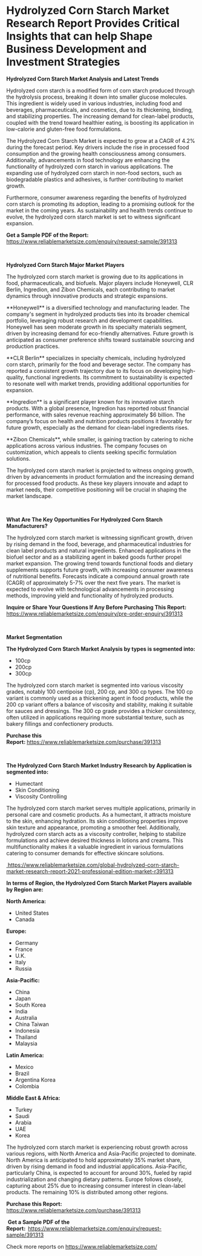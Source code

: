 <p><h1>Hydrolyzed Corn Starch Market Research Report Provides Critical Insights that can help Shape Business Development and Investment Strategies</h1></p><p><strong>Hydrolyzed Corn Starch Market Analysis and Latest Trends</strong></p>
<p><p>Hydrolyzed corn starch is a modified form of corn starch produced through the hydrolysis process, breaking it down into smaller glucose molecules. This ingredient is widely used in various industries, including food and beverages, pharmaceuticals, and cosmetics, due to its thickening, binding, and stabilizing properties. The increasing demand for clean-label products, coupled with the trend toward healthier eating, is boosting its application in low-calorie and gluten-free food formulations.</p><p>The Hydrolyzed Corn Starch Market is expected to grow at a CAGR of 4.2% during the forecast period. Key drivers include the rise in processed food consumption and the growing health consciousness among consumers. Additionally, advancements in food technology are enhancing the functionality of hydrolyzed corn starch in various applications. The expanding use of hydrolyzed corn starch in non-food sectors, such as biodegradable plastics and adhesives, is further contributing to market growth.</p><p>Furthermore, consumer awareness regarding the benefits of hydrolyzed corn starch is promoting its adoption, leading to a promising outlook for the market in the coming years. As sustainability and health trends continue to evolve, the hydrolyzed corn starch market is set to witness significant expansion.</p></p>
<p><strong>Get a Sample PDF of the Report:&nbsp;</strong> <a href="https://www.reliablemarketsize.com/enquiry/request-sample/391313?utm_campaign=973&utm_medium=2&utm_source=Github&utm_content=ia&utm_term=16012025&utm_id=hydrolyzed-corn-starch">https://www.reliablemarketsize.com/enquiry/request-sample/391313</a></p>
<p>&nbsp;</p>
<p><strong>Hydrolyzed Corn Starch Major Market Players</strong></p>
<p><p>The hydrolyzed corn starch market is growing due to its applications in food, pharmaceuticals, and biofuels. Major players include Honeywell, CLR Berlin, Ingredion, and Zibon Chemicals, each contributing to market dynamics through innovative products and strategic expansions.</p><p>**Honeywell** is a diversified technology and manufacturing leader. The company's segment in hydrolyzed products ties into its broader chemical portfolio, leveraging robust research and development capabilities. Honeywell has seen moderate growth in its specialty materials segment, driven by increasing demand for eco-friendly alternatives. Future growth is anticipated as consumer preference shifts toward sustainable sourcing and production practices.</p><p>**CLR Berlin** specializes in specialty chemicals, including hydrolyzed corn starch, primarily for the food and beverage sector. The company has reported a consistent growth trajectory due to its focus on developing high-quality, functional ingredients. Its commitment to sustainability is expected to resonate well with market trends, providing additional opportunities for expansion.</p><p>**Ingredion** is a significant player known for its innovative starch products. With a global presence, Ingredion has reported robust financial performance, with sales revenue reaching approximately $6 billion. The company’s focus on health and nutrition products positions it favorably for future growth, especially as the demand for clean-label ingredients rises.</p><p>**Zibon Chemicals**, while smaller, is gaining traction by catering to niche applications across various industries. The company focuses on customization, which appeals to clients seeking specific formulation solutions. </p><p>The hydrolyzed corn starch market is projected to witness ongoing growth, driven by advancements in product formulation and the increasing demand for processed food products. As these key players innovate and adapt to market needs, their competitive positioning will be crucial in shaping the market landscape.</p></p>
<p>&nbsp;</p>
<p><strong>What Are The Key Opportunities For Hydrolyzed Corn Starch Manufacturers?</strong></p>
<p><p>The hydrolyzed corn starch market is witnessing significant growth, driven by rising demand in the food, beverage, and pharmaceutical industries for clean label products and natural ingredients. Enhanced applications in the biofuel sector and as a stabilizing agent in baked goods further propel market expansion. The growing trend towards functional foods and dietary supplements supports future growth, with increasing consumer awareness of nutritional benefits. Forecasts indicate a compound annual growth rate (CAGR) of approximately 5-7% over the next five years. The market is expected to evolve with technological advancements in processing methods, improving yield and functionality of hydrolyzed products.</p></p>
<p><strong>Inquire or Share Your Questions If Any Before Purchasing This Report:</strong> <a href="https://www.reliablemarketsize.com/enquiry/pre-order-enquiry/391313?utm_campaign=973&utm_medium=2&utm_source=Github&utm_content=ia&utm_term=16012025&utm_id=hydrolyzed-corn-starch">https://www.reliablemarketsize.com/enquiry/pre-order-enquiry/391313</a></p>
<p>&nbsp;</p>
<p><strong>Market Segmentation</strong></p>
<p><strong>The Hydrolyzed Corn Starch Market Analysis by types is segmented into:</strong></p>
<p><ul><li>100cp</li><li>200cp</li><li>300cp</li></ul></p>
<p><p>The hydrolyzed corn starch market is segmented into various viscosity grades, notably 100 centipoise (cp), 200 cp, and 300 cp types. The 100 cp variant is commonly used as a thickening agent in food products, while the 200 cp variant offers a balance of viscosity and stability, making it suitable for sauces and dressings. The 300 cp grade provides a thicker consistency, often utilized in applications requiring more substantial texture, such as bakery fillings and confectionery products.</p></p>
<p><strong>Purchase this Report:&nbsp;</strong><a href="https://www.reliablemarketsize.com/purchase/391313?utm_campaign=973&utm_medium=2&utm_source=Github&utm_content=ia&utm_term=16012025&utm_id=hydrolyzed-corn-starch">https://www.reliablemarketsize.com/purchase/391313</a></p>
<p>&nbsp;</p>
<p><strong>The Hydrolyzed Corn Starch Market Industry Research by Application is segmented into:</strong></p>
<p><ul><li>Humectant</li><li>Skin Conditioning</li><li>Viscosity Controlling</li></ul></p>
<p><p>The hydrolyzed corn starch market serves multiple applications, primarily in personal care and cosmetic products. As a humectant, it attracts moisture to the skin, enhancing hydration. Its skin conditioning properties improve skin texture and appearance, promoting a smoother feel. Additionally, hydrolyzed corn starch acts as a viscosity controller, helping to stabilize formulations and achieve desired thickness in lotions and creams. This multifunctionality makes it a valuable ingredient in various formulations catering to consumer demands for effective skincare solutions.</p></p>
<p><a href="https://www.reliablemarketsize.com/global-hydrolyzed-corn-starch-market-research-report-2021-professional-edition-market-r391313?utm_campaign=973&utm_medium=2&utm_source=Github&utm_content=ia&utm_term=16012025&utm_id=hydrolyzed-corn-starch">&nbsp;https://www.reliablemarketsize.com/global-hydrolyzed-corn-starch-market-research-report-2021-professional-edition-market-r391313</a></p>
<p><strong>In terms of Region, the Hydrolyzed Corn Starch Market Players available by Region are:</strong></p>
<p>
    <p> <strong> North America: </strong>
        <ul>
            <li>United States</li>
            <li>Canada</li>
        </ul>
        </p> 
    <p> <strong> Europe: </strong>
        <ul>
            <li>Germany</li>
            <li>France</li>
            <li>U.K.</li>
            <li>Italy</li>
            <li>Russia</li>
        </ul>
        </p> 
    <p> <strong> Asia-Pacific: </strong>
        <ul>
            <li>China</li>
            <li>Japan</li>
            <li>South Korea</li>
            <li>India</li>
            <li>Australia</li>
            <li>China Taiwan</li>
            <li>Indonesia</li>
            <li>Thailand</li>
            <li>Malaysia</li>
        </ul>
        </p> 
    <p> <strong> Latin America: </strong>
        <ul>
            <li>Mexico</li>
            <li>Brazil</li>
            <li>Argentina Korea</li>
            <li>Colombia</li>
        </ul>
        </p> 
    <p> <strong> Middle East & Africa: </strong>
        <ul>
            <li>Turkey</li>
            <li>Saudi</li>
            <li>Arabia</li>
            <li>UAE</li>
            <li>Korea</li>
        </ul>
    </p>
    </p>
<p><p>The hydrolyzed corn starch market is experiencing robust growth across various regions, with North America and Asia-Pacific projected to dominate. North America is anticipated to hold approximately 35% market share, driven by rising demand in food and industrial applications. Asia-Pacific, particularly China, is expected to account for around 30%, fueled by rapid industrialization and changing dietary patterns. Europe follows closely, capturing about 25% due to increasing consumer interest in clean-label products. The remaining 10% is distributed among other regions.</p></p>
<p><strong>Purchase this Report: </strong><a href="https://www.reliablemarketsize.com/purchase/391313?utm_campaign=973&utm_medium=2&utm_source=Github&utm_content=ia&utm_term=16012025&utm_id=hydrolyzed-corn-starch">https://www.reliablemarketsize.com/purchase/391313</a></p>
<p>&nbsp;<strong>Get a Sample PDF of the Report:&nbsp;&nbsp;</strong><a href="https://www.reliablemarketsize.com/enquiry/request-sample/391313?utm_campaign=973&utm_medium=2&utm_source=Github&utm_content=ia&utm_term=16012025&utm_id=hydrolyzed-corn-starch">https://www.reliablemarketsize.com/enquiry/request-sample/391313</a></p>
<p><strong></strong></p>
<p>Check more reports on <a href="https://www.reliablemarketsize.com/?utm_campaign=973&utm_medium=2&utm_source=Github&utm_content=ia&utm_term=16012025&utm_id=hydrolyzed-corn-starch">https://www.reliablemarketsize.com/</a></p>